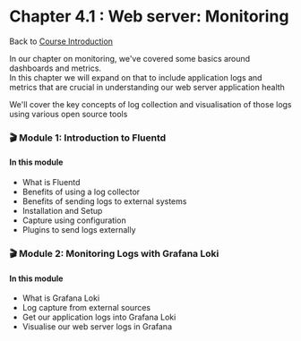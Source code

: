 # Chapter 4.1 : Web server: Monitoring

Back to [Course Introduction](../../README.md)

In our chapter on monitoring, we've covered some basics around dashboards and metrics. </br>
In this chapter we will expand on that to include application logs and metrics that are crucial in understanding our web server application health </br>

We'll cover the key concepts of log collection and visualisation of those logs using various open source tools </br>

### 🎬 Module 1: Introduction to Fluentd

#### In this module

* What is Fluentd 
* Benefits of using a log collector
* Benefits of sending logs to external systems
* Installation and Setup
* Capture using configuration
* Plugins to send logs externally  

### 🎬 Module 2: Monitoring Logs with Grafana Loki

#### In this module

*  What is Grafana Loki
* Log capture from external sources
* Get our application logs into Grafana Loki
* Visualise our web server logs in Grafana